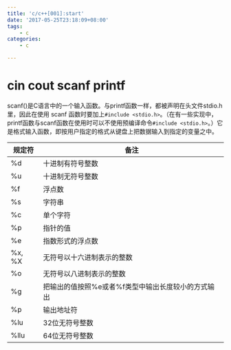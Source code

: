 ```yaml
---
title: 'c/c++[001]:start'
date: '2017-05-25T23:18:09+08:00'
tags:
    - c
categories:
    - c

---
```




# cin cout scanf printf


scanf()是C语言中的一个输入函数。与printf函数一样，都被声明在头文件stdio.h里，因此在使用 scanf 函数时要加上`#include <stdio.h>`。（在有一些实现中，printf函数与scanf函数在使用时可以不使用预编译命令`#include <stdio.h>`。）它是格式输入函数，即按用户指定的格式从键盘上把数据输入到指定的变量之中。

| 规定符 | 备注                                               |
|--------|----------------------------------------------------|
| %d     | 十进制有符号整数                                   |
| %u     | 十进制无符号整数                                   |
| %f     | 浮点数                                             |
| %s     | 字符串                                             |
| %c     | 单个字符                                           |
| %p     | 指针的值                                           |
| %e     | 指数形式的浮点数                                   |
| %x, %X | 无符号以十六进制表示的整数                         |
| %o     | 无符号以八进制表示的整数                           |
| %g     | 把输出的值按照%e或者%f类型中输出长度较小的方式输出 |
| %p     | 输出地址符                                         |
| %lu    | 32位无符号整数                                     |
| %llu   | 64位无符号整数                                     |